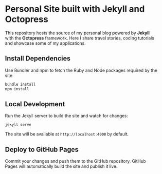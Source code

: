 # Personal Site built with Jekyll and Octopress

This repository hosts the source of my personal blog powered by **Jekyll** with the **Octopress** framework. Here I share travel stories, coding tutorials and showcase some of my applications.

## Install Dependencies

Use Bundler and npm to fetch the Ruby and Node packages required by the site:

```bash
bundle install
npm install
```

## Local Development

Run the Jekyll server to build the site and watch for changes:

```bash
jekyll serve
```

The site will be available at `http://localhost:4000` by default.

## Deploy to GitHub Pages

Commit your changes and push them to the GitHub repository. GitHub Pages will automatically build the site and publish it live.
